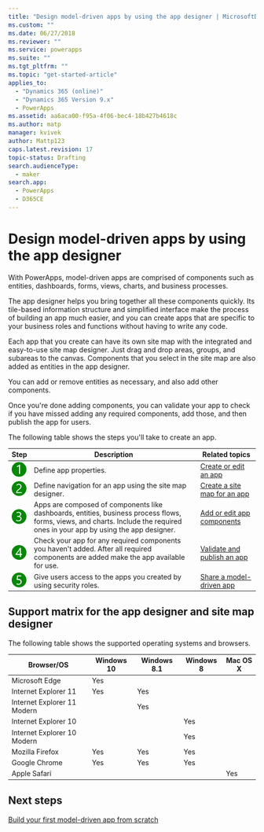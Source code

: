 ```yaml
---
title: "Design model-driven apps by using the app designer | MicrosoftDocs"
ms.custom: ""
ms.date: 06/27/2018
ms.reviewer: ""
ms.service: powerapps
ms.suite: ""
ms.tgt_pltfrm: ""
ms.topic: "get-started-article"
applies_to: 
  - "Dynamics 365 (online)"
  - "Dynamics 365 Version 9.x"
  - PowerApps
ms.assetid: aa6aca00-f95a-4f06-bec4-18b427b4618c
ms.author: matp
manager: kvivek
author: Mattp123
caps.latest.revision: 17
topic-status: Drafting
search.audienceType: 
  - maker
search.app: 
  - PowerApps
  - D365CE
---
```


# Design model-driven apps by using the app designer

With PowerApps, model-driven apps are comprised of components such as entities, dashboards, forms, views, charts, and business processes.  
  
 The app designer helps you bring together all these components quickly. Its tile-based information structure and simplified interface make the process of building an app much easier, and you can create apps that are specific to your business roles and functions without having to write any code.  
  
 Each app that you create can have its own site map with the integrated and easy-to-use site map designer.  Just drag and drop areas, groups, and subareas to the canvas. Components that you select in the site map are also added as entities in the app designer.  
  
 You can add or remove entities as necessary, and also add other components.  
  
 Once you're done adding components, you can validate your app to check if you have missed adding any required components, add those, and then publish the app for users.  
  
 The following table shows the steps you'll take to create an app.  
  
|Step|Description|Related topics|  
|----------|-----------------|--------------------|  
|![Step 1](media/walkthrough-green-1.png "Step 1")|Define app properties.|[Create or edit an app](create-edit-app.md)|  
|![Step 2](media/walkthrough-green-2.png "Step 2")|Define navigation for an app using the site map designer.|[Create a site map for an app](create-site-map-app.md)|  
|![Step 3](media/walkthrough-green-3.png "Step 3")|Apps are composed of components like dashboards, entities, business process flows, forms, views, and charts. Include the required ones in your app by using the app designer.|[Add or edit app components](add-edit-app-components.md)|  
|![Step 4](media/walkthrough-green-4.png "Step 4")|Check your app for any required components you haven't added. After all required components are added make the app available for use. |[Validate and publish an app](validate-app.md)|  
|![Step 5](media/walkthrough-green-5.png "Step 5")|Give users access to the apps you created by using security roles.|[Share a model-driven app](https://docs.microsoft.com/powerapps/maker/model-driven-apps/share-model-driven-app)|  
  
## Support matrix for the app designer and site map designer  
 The following table shows the supported operating systems and browsers.  
  
|Browser/OS|Windows 10|Windows 8.1|Windows 8|Mac OS X|  
|-----------------|----------------|-----------------|---------------|--------------|  
| Microsoft Edge |Yes||||  
| Internet Explorer 11 |Yes|Yes|||  
| Internet Explorer 11 Modern ||Yes|||  
| Internet Explorer 10 |||Yes||  
| Internet Explorer 10 Modern |||Yes||  
| Mozilla Firefox |Yes|Yes|Yes||  
| Google Chrome |Yes|Yes|Yes||  
| Apple Safari ||||Yes|  
  
## Next steps  
 [Build your first model-driven app from scratch](https://docs.microsoft.com/powerapps/maker/model-driven-apps/build-first-model-driven-app)

